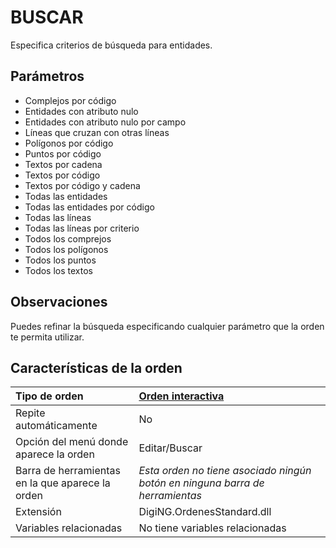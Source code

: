 # BUSCAR

Especifica criterios de búsqueda para entidades.

## Parámetros

* Complejos por código
* Entidades con atributo nulo
* Entidades con atributo nulo por campo
* Líneas que cruzan con otras líneas
* Polígonos por código
* Puntos por código
* Textos por cadena
* Textos por código
* Textos por código y cadena
* Todas las entidades
* Todas las entidades por código
* Todas las líneas
* Todas las líneas por criterio
* Todos los comprejos
* Todos los polígonos
* Todos los puntos
* Todos los textos

## Observaciones

Puedes refinar la búsqueda especificando cualquier parámetro que la orden te permita utilizar.

## Características de la orden

| Tipo de orden | [Orden interactiva](buscar.md) |
| :--- | :--- |
| Repite automáticamente | No |
| Opción del menú donde aparece la orden | Editar/Buscar |
| Barra de herramientas en la que aparece la orden | _Esta orden no tiene asociado ningún botón en ninguna barra de herramientas_ |
| Extensión | DigiNG.OrdenesStandard.dll |
| Variables relacionadas | No tiene variables relacionadas |

